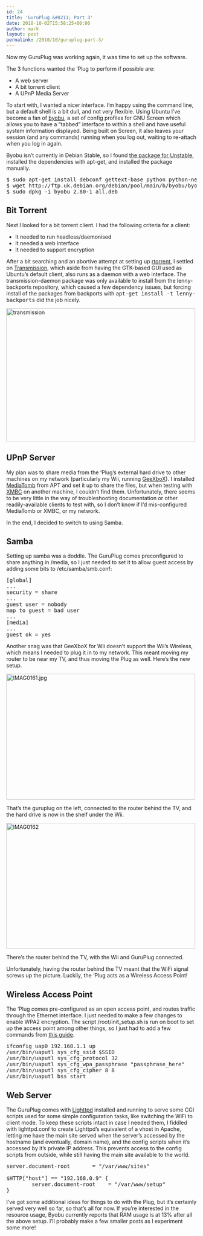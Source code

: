 ```yaml
---
id: 24
title: 'GuruPlug &#8211; Part 3'
date: 2010-10-02T15:58:25+00:00
author: mark
layout: post
permalink: /2010/10/guruplug-part-3/
---
```

Now my GuruPlug was working again, it was time to set up the software.
  
The 3 functions wanted the &#8216;Plug to perform if possible are:

  * A web server
  * A bit torrent client
  * A UPnP Media Server

To start with, I wanted a nicer interface. I&#8217;m happy using the command line, but a default shell is a bit dull, and not very flexible. Using Ubuntu I&#8217;ve become a fan of [byobu](https://launchpad.net/byobu), a set of config profiles for GNU Screen which allows you to have a &#8220;tabbed&#8221; interface to within a shell and have useful system information displayed. Being built on Screen, it also leaves your session (and any commands) running when you log out, waiting to re-attach when you log in again.
  
Byobu isn&#8217;t currently in Debian Stable, so I found [the package for Unstable](http://packages.debian.org/unstable/byobu), installed the dependencies with apt-get, and installed the package manually.

<pre>$ sudo apt-get install debconf gettext-base python python-newt screen
$ wget http://ftp.uk.debian.org/debian/pool/main/b/byobu/byobu_2.80-1_all.deb
$ sudo dpkg -i byobu_2.80-1_all.deb</pre>

## Bit Torrent

Next I looked for a bit torrent client. I had the following criteria for a client:

  * It needed to run headless/daemonised
  * It needed a web interface
  * It needed to support encryption

After a bit searching and an abortive attempt at setting up [rtorrent](http://libtorrent.rakshasa.no/), I settled on [Transmission](http://www.transmissionbt.com/about/), which aside from having the GTK-based GUI used as Ubuntu&#8217;s default client, also runs as a daemon with a web interface. The transmission-daemon package was only available to install from the lenny-backports repository, which caused a few dependency issues, but forcing install of the packages from backports with <tt>apt-get install -t lenny-backports</tt> did the job nicely.
  
[<img src="http://farm5.static.flickr.com/4111/5047678260_66aa3696ab.jpg" width="500" height="354" alt="transmission" />](http://www.flickr.com/photos/52817101@N05/5047678260/ "transmission by marxjohnson00, on Flickr")

## UPnP Server

My plan was to share media from the &#8216;Plug&#8217;s external hard drive to other machines on my network (particularly my Wii, running [GeeXboX](http://farter.users.sourceforge.net/geexboxforwii/)). I installed [MediaTomb](http://mediatomb.cc/) from APT and set it up to share the files, but when testing with [XMBC](http://xbmc.org/) on another machine, I couldn&#8217;t find them. Unfortunately, there seems to be very little in the way of troubleshooting documentation or other readily-available clients to test with, so I don&#8217;t know if I&#8217;d mis-configured MediaTomb or XMBC, or my network.
  
In the end, I decided to switch to using Samba.

## Samba

Setting up samba was a doddle. The GuruPlug comes preconfigured to share anything in /media, so I just needed to set it to allow guest access by adding some bits to /etc/samba/smb.conf:

<pre>[global]
...
security = share
...
guest user = nobody
map to guest = bad user
...
[media]
...
guest ok = yes</pre>

Another snag was that GeeXboX for Wii doesn&#8217;t support the Wii&#8217;s Wireless, which means I needed to plug it in to my network. This meant moving my router to be near my TV, and thus moving the Plug as well. Here&#8217;s the new setup.
  
[<img src="http://farm5.static.flickr.com/4152/5063932007_3d7490698b.jpg" width="500" height="333" alt="IMAG0161.jpg" />](http://www.flickr.com/photos/52817101@N05/5063932007/ "IMAG0161.jpg by marxjohnson00, on Flickr")
  
That&#8217;s the guruplug on the left, connected to the router behind the TV, and the hard drive is now in the shelf under the Wii.
  
[<img src="http://farm5.static.flickr.com/4147/5064546208_4c3e7af093.jpg" width="500" height="333" alt="IMAG0162" />](http://www.flickr.com/photos/52817101@N05/5064546208/ "IMAG0162 by marxjohnson00, on Flickr")
  
There&#8217;s the router behind the TV, with the Wii and GuruPlug connected.

Unfortunately, having the router behind the TV meant that the WiFi signal screws up the picture. Luckily, the &#8216;Plug acts as a Wireless Access Point!

## Wireless Access Point

The &#8216;Plug comes pre-configured as an open access point, and routes traffic through the Ethernet interface. I just needed to make a few changes to enable WPA2 encryption. The script /root/init_setup.sh is run on boot to set up the access point among other things, so I just had to add a few commands from [this guide](http://www.plugcomputer.org/plugwiki/index.php/Setting_GuruPlug_to_be_a_WiFi_Access_Point#Changing_the_Security_Mode).

<pre>ifconfig uap0 192.168.1.1 up
/usr/bin/uaputl sys_cfg_ssid $SSID
/usr/bin/uaputl sys_cfg_protocol 32
/usr/bin/uaputl sys_cfg_wpa_passphrase "passphrase_here"
/usr/bin/uaputl sys_cfg_cipher 8 8
/usr/bin/uaputl bss_start</pre>

## Web Server

The GuruPlug comes with [Lighttpd](http://www.lighttpd.net/) installed and running to serve some CGI scripts used for some simple configuration tasks, like switching the WiFi to client mode. To keep these scripts intact in case I needed them, I fiddled with lighttpd.conf to create Lighttpd&#8217;s equivalent of a vhost in Apache, letting me have the main site served when the server&#8217;s accessed by the hostname (and eventually, domain name), and the config scripts when it&#8217;s accessed by it&#8217;s private IP address. This prevents access to the config scripts from outside, while still having the main site available to the world.

<pre>server.document-root       = "/var/www/sites"

$HTTP["host"] == "192.168.0.9" {
        server.document-root    = "/var/www/setup"
}</pre>

I&#8217;ve got some additional ideas for things to do with the Plug, but it&#8217;s certainly served very well so far, so that&#8217;s all for now. If you&#8217;re interested in the resource usage, Byobu currently reports that RAM usage is at 13% after all the above setup. I&#8217;ll probably make a few smaller posts as I experiment some more!
